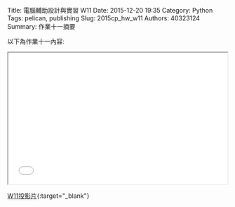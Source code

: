 Title: 電腦輔助設計與實習  W11
Date: 2015-12-20 19:35
Category: Python
Tags: pelican, publishing
Slug: 2015cp_hw_w11
Authors: 40323124
Summary: 作業十一摘要

以下為作業十一內容:

<iframe src="40323124_cp_w11.html" width="500" height="300"></iframe>


[W11投影片](40323124_cp_w11.html){:target="_blank"}




